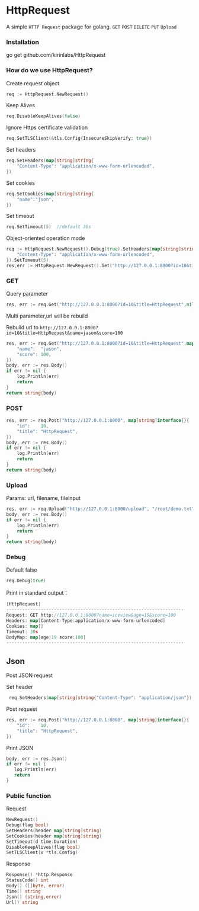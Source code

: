 HttpRequest
=======
A simple `HTTP Request` package for golang. `GET` `POST` `DELETE` `PUT` `Upload`



### Installation
go get github.com/kirinlabs/HttpRequest


### How do we use HttpRequest?

Create request object
```go
req := HttpRequest.NewRequest()
```

Keep Alives
```go
req.DisableKeepAlives(false)
```

Ignore Https certificate validation
```go
req.SetTLSClient(&tls.Config{InsecureSkipVerify: true})
```

Set headers
```go
req.SetHeaders(map[string]string{
    "Content-Type": "application/x-www-form-urlencoded",
})
```

Set cookies
```go
req.SetCookies(map[string]string{
    "name":"json",
})
```

Set timeout
```go
req.SetTimeout(5)  //default 30s
```

Object-oriented operation mode
```go
req := HttpRequest.NewRequest().Debug(true).SetHeaders(map[string]string{
    "Content-Type": "application/x-www-form-urlencoded",
}).SetTimeout(5)
res,err := HttpRequest.NewRequest().Get("http://127.0.0.1:8000?id=10&title=HttpRequest",nil)
```

### GET

Query parameter
```go
res, err := req.Get("http://127.0.0.1:8000?id=10&title=HttpRequest",nil)
```


Multi parameter,url will be rebuild

Rebuild url to `http://127.0.0.1:8000?id=10&title=HttpRequest&name=jason&score=100`
```go
res, err := req.Get("http://127.0.0.1:8000?id=10&title=HttpRequest",map[string]interface{}{
    "name":  "jason",
    "score": 100,
})
body, err := res.Body()
if err != nil {
    log.Println(err)
    return
}
return string(body)
```


### POST

```go
res, err := req.Post("http://127.0.0.1:8000", map[string]interface{}{
    "id":    10,
    "title": "HttpRequest",
})
body, err := res.Body()
if err != nil {
    log.Println(err)
    return
}
return string(body)
```


### Upload
Params: url, filename, fileinput

```go
res, err := req.Upload("http://127.0.0.1:8000/upload", "/root/demo.txt","uploadFile")
body, err := res.Body()
if err != nil {
    log.Println(err)
    return
}
return string(body)
```


### Debug
Default false

```go
req.Debug(true)
```

Print in standard output：
```go
[HttpRequest]
-------------------------------------------------------------------
Request: GET http://127.0.0.1:8000?name=iceview&age=19&score=100
Headers: map[Content-Type:application/x-www-form-urlencoded]
Cookies: map[]
Timeout: 30s
BodyMap: map[age:19 score:100]
-------------------------------------------------------------------
```


## Json
Post JSON request

Set header
```go
 req.SetHeaders(map[string]string{"Content-Type": "application/json"})
```

Post request
```go
res, err := req.Post("http://127.0.0.1:8000", map[string]interface{}{
    "id":    10,
    "title": "HttpRequest",
})
```

Print JSON
```go
body, err := res.Json()
if err != nil {
   log.Println(err)
   return
}
```

### Public function

Request
```go
NewRequest()
Debug(flag bool)
SetHeaders(header map[string]string)
SetCookies(header map[string]string)
SetTimeout(d time.Duration)
DisableKeepAlives(flag bool)
SetTLSClient(v *tls.Config)
```

Response
```go
Response() *http.Response
StatusCode() int
Body() ([]byte, error)
Time() string
Json() (string,error)
Url() string
```
